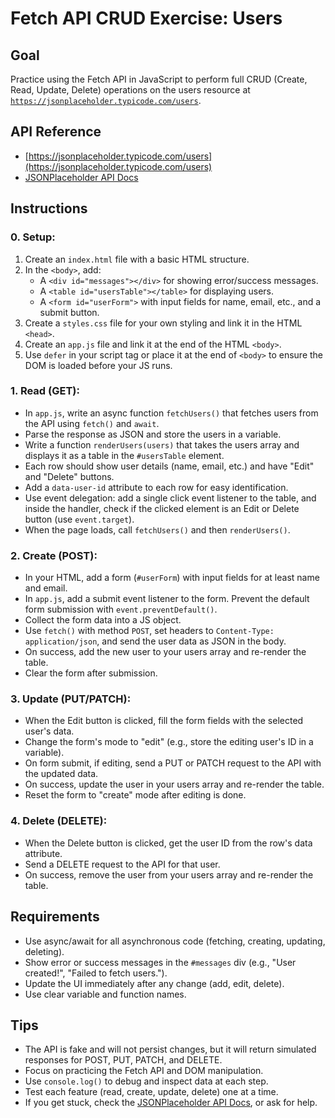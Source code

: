 # Fetch API CRUD Exercise: Users

## Goal
Practice using the Fetch API in JavaScript to perform full CRUD (Create, Read, Update, Delete) operations on the users resource at [`https://jsonplaceholder.typicode.com/users`](https://jsonplaceholder.typicode.com/users).

## API Reference
- [https://jsonplaceholder.typicode.com/users](https://jsonplaceholder.typicode.com/users)
- [JSONPlaceholder API Docs](https://jsonplaceholder.typicode.com/)

## Instructions

### 0. Setup:
   1. Create an `index.html` file with a basic HTML structure.
   2. In the `<body>`, add:
      - A `<div id="messages"></div>` for showing error/success messages.
      - A `<table id="usersTable"></table>` for displaying users.
      - A `<form id="userForm">` with input fields for name, email, etc., and a submit button.
   3. Create a `styles.css` file for your own styling and link it in the HTML `<head>`.
   4. Create an `app.js` file and link it at the end of the HTML `<body>`.
   5. Use `defer` in your script tag or place it at the end of `<body>` to ensure the DOM is loaded before your JS runs.

### 1. Read (GET):
   - In `app.js`, write an async function `fetchUsers()` that fetches users from the API using `fetch()` and `await`.
   - Parse the response as JSON and store the users in a variable.
   - Write a function `renderUsers(users)` that takes the users array and displays it as a table in the `#usersTable` element.
   - Each row should show user details (name, email, etc.) and have "Edit" and "Delete" buttons.
   - Add a `data-user-id` attribute to each row for easy identification.
   - Use event delegation: add a single click event listener to the table, and inside the handler, check if the clicked element is an Edit or Delete button (use `event.target`).
   - When the page loads, call `fetchUsers()` and then `renderUsers()`.

### 2. Create (POST):
   - In your HTML, add a form (`#userForm`) with input fields for at least name and email.
   - In `app.js`, add a submit event listener to the form. Prevent the default form submission with `event.preventDefault()`.
   - Collect the form data into a JS object.
   - Use `fetch()` with method `POST`, set headers to `Content-Type: application/json`, and send the user data as JSON in the body.
   - On success, add the new user to your users array and re-render the table.
   - Clear the form after submission.

### 3. Update (PUT/PATCH):
   - When the Edit button is clicked, fill the form fields with the selected user's data.
   - Change the form's mode to "edit" (e.g., store the editing user's ID in a variable).
   - On form submit, if editing, send a PUT or PATCH request to the API with the updated data.
   - On success, update the user in your users array and re-render the table.
   - Reset the form to "create" mode after editing is done.

### 4. Delete (DELETE):
   - When the Delete button is clicked, get the user ID from the row's data attribute.
   - Send a DELETE request to the API for that user.
   - On success, remove the user from your users array and re-render the table.

## Requirements
- Use async/await for all asynchronous code (fetching, creating, updating, deleting).
- Show error or success messages in the `#messages` div (e.g., "User created!", "Failed to fetch users.").
- Update the UI immediately after any change (add, edit, delete).
- Use clear variable and function names.

## Tips
- The API is fake and will not persist changes, but it will return simulated responses for POST, PUT, PATCH, and DELETE.
- Focus on practicing the Fetch API and DOM manipulation.
- Use `console.log()` to debug and inspect data at each step.
- Test each feature (read, create, update, delete) one at a time.
- If you get stuck, check the [JSONPlaceholder API Docs](https://jsonplaceholder.typicode.com/), or ask for help.

